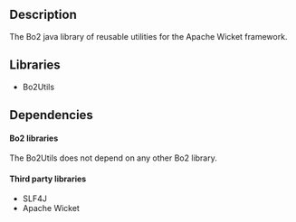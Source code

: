 ## Description ##
The Bo2 java library of reusable utilities for the Apache Wicket framework.


## Libraries ##
  * Bo2Utils


## Dependencies ##
#### Bo2 libraries ####
The Bo2Utils does not depend on any other Bo2 library.
#### Third party libraries ####
  * SLF4J
  * Apache Wicket